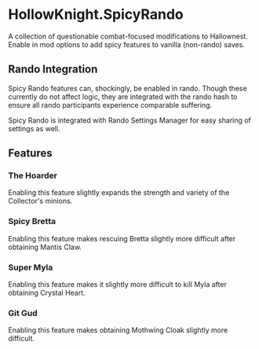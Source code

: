 ﻿# HollowKnight.SpicyRando

A collection of questionable combat-focused modifications to Hallownest. Enable in mod options to add spicy features to vanilla (non-rando) saves.

## Rando Integration

Spicy Rando features can, shockingly, be enabled in rando. Though these currently do not affect logic, they are integrated with the rando hash to ensure all rando participants experience comparable suffering.

Spicy Rando is integrated with Rando Settings Manager for easy sharing of settings as well.

## Features

### The Hoarder

Enabling this feature slightly expands the strength and variety of the Collector's minions.

### Spicy Bretta

Enabling this feature makes rescuing Bretta slightly more difficult after obtaining Mantis Claw.

### Super Myla

Enabling this feature makes it slightly more difficult to kill Myla after obtaining Crystal Heart.

### Git Gud

Enabling this feature makes obtaining Mothwing Cloak slightly more difficult.